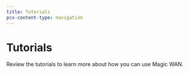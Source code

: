 ```yaml
---
title: Tutorials
pcx-content-type: navigation
---
```


# Tutorials

Review the tutorials to learn more about how you can use Magic WAN.

<DirectoryListing path="/tutorials"/>